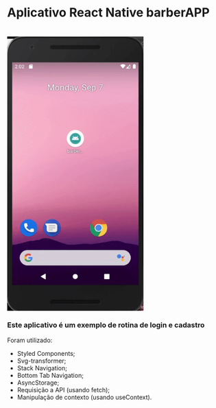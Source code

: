 # Aplicativo React Native barberAPP

# <img align="center" width="318" height="640" src="./gif_projeto_barberapp.gif">


### Este aplicativo é um exemplo de rotina de login e cadastro
   Foram utilizado:
   * Styled Components;
   * Svg-transformer;
   * Stack Navigation;
   * Bottom Tab Navigation;
   * AsyncStorage;
   * Requisição a API (usando fetch);
   * Manipulação de contexto (usando useContext).
